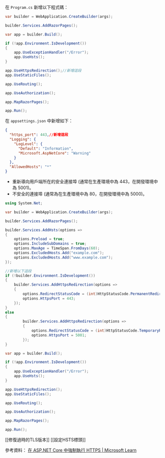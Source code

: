 在 `Program.cs` 新增以下程式碼：

```csharp
var builder = WebApplication.CreateBuilder(args);

builder.Services.AddRazorPages();

var app = builder.Build();

if (!app.Environment.IsDevelopment())
{
    app.UseExceptionHandler("/Error");
    app.UseHsts();
}

app.UseHttpsRedirection();//新增這段
app.UseStaticFiles();

app.UseRouting();

app.UseAuthorization();

app.MapRazorPages();

app.Run();
```

在 `appsettings.json` 中新增如下：

```json
{
  "https_port": 443,//新增這段
  "Logging": {
    "LogLevel": {
      "Default": "Information",
      "Microsoft.AspNetCore": "Warning"
    }
  },
  "AllowedHosts": "*"
}
```

- 重新導向用戶端所在的安全連接埠 (通常在生產環境中為 443，在開發環境中為 5001)。
- 不安全的連接埠 (通常為在生產環境中為 80，在開發環境中為 5000)。

```csharp
using System.Net;

var builder = WebApplication.CreateBuilder(args);

builder.Services.AddRazorPages();

builder.Services.AddHsts(options =>
{
    options.Preload = true;
    options.IncludeSubDomains = true;
    options.MaxAge = TimeSpan.FromDays(60);
    options.ExcludedHosts.Add("example.com");
    options.ExcludedHosts.Add("www.example.com");
});

//新增以下這段
if (!builder.Environment.IsDevelopment())
{
    builder.Services.AddHttpsRedirection(options =>
    {
        options.RedirectStatusCode = (int)HttpStatusCode.PermanentRedirect;//永久重新導向
        options.HttpsPort = 443;
    });
}
else
{
		builder.Services.AddHttpsRedirection(options =>
		{
		    options.RedirectStatusCode = (int)HttpStatusCode.TemporaryRedirect;//臨時重新導向
		    options.HttpsPort = 5001;
		});
}

var app = builder.Build();

if (!app.Environment.IsDevelopment())
{
    app.UseExceptionHandler("/Error");
    app.UseHsts();
}

app.UseHttpsRedirection();
app.UseStaticFiles();

app.UseRouting();

app.UseAuthorization();

app.MapRazorPages();

app.Run();
```

[[修復過時的TLS版本]]
[[設定HSTS標頭]]

參考資料：
[在 ASP.NET Core 中強制執行 HTTPS | Microsoft Learn](https://learn.microsoft.com/zh-tw/aspnet/core/security/enforcing-ssl?view=aspnetcore-8.0&tabs=visual-studio%2Clinux-ubuntu#require-https)

